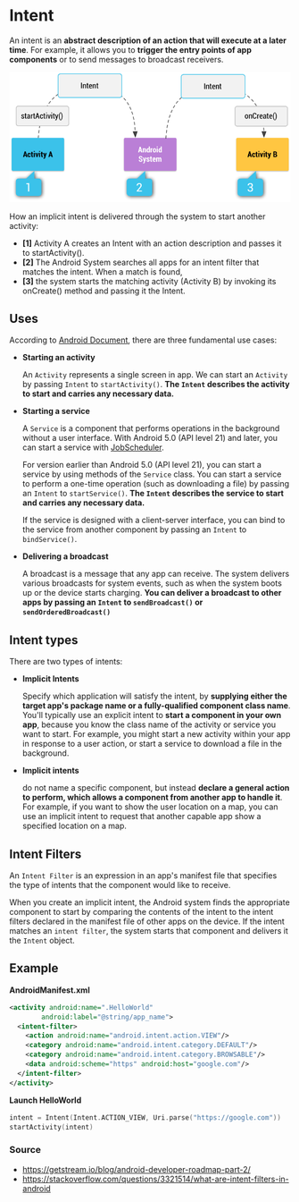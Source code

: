 # Intent

An intent is an **abstract description of an action that will execute at a later time**. For example,
it allows you to **trigger the entry points of app components** or to send messages to broadcast
receivers.

![intent-diagram](../res/intent_diagram.png)

How an implicit intent is delivered through the system to start another activity: 
* **[1]** Activity A creates an Intent with an action description and passes it to startActivity(). 
* **[2]** The Android System searches all apps for an intent filter that matches the intent. When a match 
is found, 
* **[3]** the system starts the matching activity (Activity B) by invoking its onCreate() method and 
passing it the Intent.

## Uses

According to [Android Document](https://developer.android.com/guide/components/intents-filters),
there are three fundamental use cases:
* **Starting an activity**
  
  An `Activity` represents a single screen in app. We can start an `Activity` by passing `Intent` to
  `startActivity()`. **The `Intent` describes the activity to start and carries any necessary data.**


* **Starting a service**

  A `Service` is a component that performs operations in the background without a user interface.
  With Android 5.0 (API level 21) and later, you can start a service with 
  [JobScheduler](https://developer.android.com/reference/android/app/job/JobScheduler).

  For version earlier than Android 5.0 (API level 21), you can start a service by using methods of
  the `Service` class. You can start a service to perform a one-time operation (such as downloading
  a file) by passing an `Intent` to `startService()`. **The `Intent` describes the service to start
  and carries any necessary data.**

  If the service is designed with a client-server interface, you can bind to the service from 
  another component by passing an `Intent` to `bindService()`.


* **Delivering a broadcast**

  A broadcast is a message that any app can receive. The system delivers various broadcasts for 
  system events, such as when the system boots up or the device starts charging. **You can deliver a
  broadcast to other apps by passing an `Intent` to `sendBroadcast()` or `sendOrderedBroadcast()`**

## Intent types
There are two types of intents:
* **Implicit Intents**

  Specify which application will satisfy the intent, by **supplying either the target app's package 
  name or a fully-qualified component class name**. You'll typically use an explicit intent to **start
  a component in your own app**, because you know the class name of the activity or service you want
  to start. For example, you might start a new activity within your app in response to a user
  action, or start a service to download a file in the background.


* **Implicit intents**

  do not name a specific component, but instead **declare a general action to perform, which allows a
  component from another app to handle it**. For example, if you want to show the user location on a
  map, you can use an implicit intent to request that another capable app show a specified location
  on a map.

## Intent Filters
  An `Intent Filter` is an expression in an app's manifest file that specifies the type of intents
  that the component would like to receive.

  When you create an implicit intent, the Android system finds the appropriate component to start
  by comparing the contents of the intent to the intent filters declared in the manifest file of
  other apps on the device. If the intent matches an `intent filter`, the system starts that
  component and delivers it the `Intent` object.

## Example
**AndroidManifest.xml**
```xml
<activity android:name=".HelloWorld"
        android:label="@string/app_name">
  <intent-filter>
    <action android:name="android.intent.action.VIEW"/>
    <category android:name="android.intent.category.DEFAULT"/>
    <category android:name="android.intent.category.BROWSABLE"/>
    <data android:scheme="https" android:host="google.com"/>
  </intent-filter>
</activity>
```

**Launch HelloWorld**
```kotlin
intent = Intent(Intent.ACTION_VIEW, Uri.parse("https://google.com"))
startActivity(intent)
```

### Source
* https://getstream.io/blog/android-developer-roadmap-part-2/
* https://stackoverflow.com/questions/3321514/what-are-intent-filters-in-android